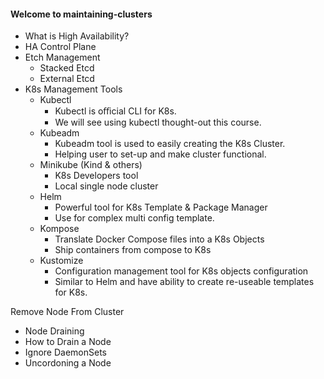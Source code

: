 #### Welcome to maintaining-clusters
- What is High Availability?
- HA Control Plane
- Etch Management
  - Stacked Etcd
  - External Etcd
- K8s Management Tools
  - Kubectl
    - Kubectl is oﬃcial CLI for K8s.
    - We will see using kubectl thought-out this course.
  - Kubeadm
    - Kubeadm tool is used to easily creating the K8s Cluster.
    - Helping user to set-up and make cluster functional.
  - Minikube (Kind & others)
    - K8s Developers tool
    - Local single node cluster
  - Helm
    - Powerful tool for K8s Template & Package Manager
    - Use for complex multi config template.
  - Kompose
    - Translate Docker Compose files into a K8s Objects
    - Ship containers from compose to K8s
  - Kustomize
    - Configuration management tool for K8s objects configuration
    - Similar to Helm and have ability to create re-useable templates for K8s.

Remove Node From Cluster
- Node Draining
- How to Drain a Node
- Ignore DaemonSets
- Uncordoning a Node